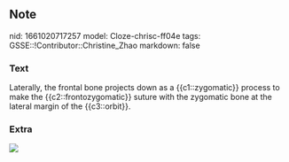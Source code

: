 ## Note
nid: 1661020717257
model: Cloze-chrisc-ff04e
tags: GSSE::!Contributor::Christine_Zhao
markdown: false

### Text
<div>
  <div>
    <div>
      <div>
        Laterally, the frontal bone projects down as a
        {{c1::zygomatic}} process to make the
        {{c2::frontozygomatic}} suture with the zygomatic bone at
        the lateral margin of the {{c3::orbit}}.
      </div>
    </div>
  </div>
</div>

### Extra
<img src="Screen%20Shot%202021-07-29%20at%2010.04.55%20pm.png">
